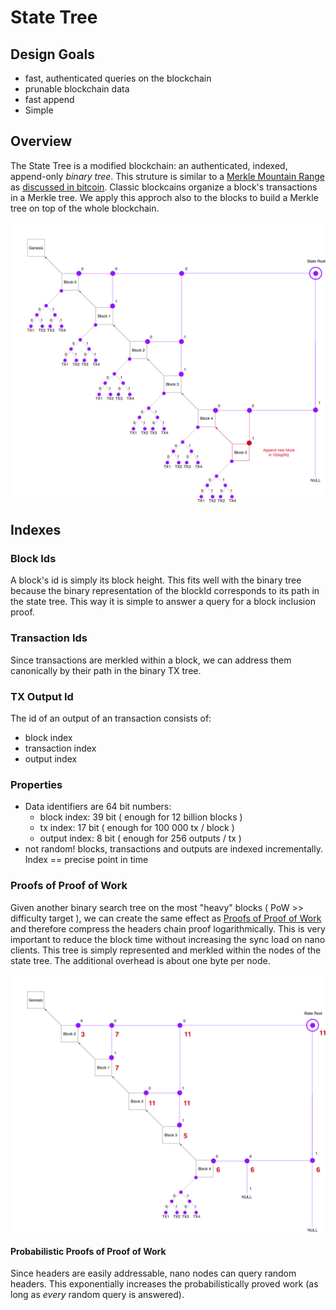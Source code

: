 # State Tree

## Design Goals
- fast, authenticated queries on the blockchain 
- prunable blockchain data
- fast append
- Simple

## Overview
The State Tree is a modified blockchain: an authenticated, indexed, append-only _binary tree_. This struture is similar to  a [Merkle Mountain Range](https://github.com/opentimestamps/opentimestamps-server/blob/master/doc/merkle-mountain-range.md) as [discussed in bitcoin](https://lists.linuxfoundation.org/pipermail/bitcoin-dev/2016-June/012758.html).
Classic blockcains organize a block's transactions in a Merkle tree. We apply this approch also to the blocks to build a Merkle tree on top of the whole blockchain. 

![alt text](datamodel-tx.png "State Tree")

## Indexes 

### Block Ids 
A block's id is simply its block height. This fits well with the binary tree because the binary representation of the blockId corresponds to its path in the state tree.
This way it is simple to answer a query for a block inclusion proof.

### Transaction Ids
Since transactions are merkled within a block, we can address them canonically by their path in the binary TX tree.
 
### TX Output Id
The id of an output of an transaction consists of:
- block index
- transaction index
- output index

### Properties
- Data identifiers are 64 bit numbers:
  - block index: 39 bit ( enough for 12 billion blocks )
  - tx index: 17 bit ( enough for 100 000 tx / block )
  - output index: 8 bit ( enough for 256 outputs / tx )
- not random! blocks, transactions and outputs are indexed incrementally. Index == precise point in time


### Proofs of Proof of Work
Given another binary search tree on the most "heavy" blocks ( PoW >> difficulty target ), we can create the same effect as [Proofs of Proof of Work](https://eprint.iacr.org/2017/963.pdf) and therefore compress the headers chain proof logarithmically. This is very important to reduce the block time without increasing the sync load on nano clients.
This tree is simply represented and merkled within the nodes of the state tree. The additional overhead is about one byte per node.

![alt text](popow.png "State Tree")

#### Probabilistic Proofs of Proof of Work 
Since headers are easily addressable, nano nodes can query random headers. This exponentially increases the probabilistically proved work (as long as _every_ random query is answered).
